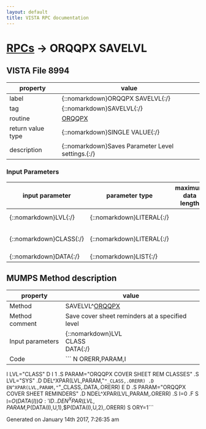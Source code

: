 ```yaml
---
layout: default
title: VISTA RPC documentation
---
```




# [RPCs](TableOfContent.md) &#8594; ORQQPX SAVELVL 


 ## VISTA File 8994
 property | value 
--- | --- 
 label | {::nomarkdown}ORQQPX SAVELVL{:/}
 tag | {::nomarkdown}SAVELVL{:/}
 routine | [ORQQPX](http://code.osehra.org/dox/Routine_ORQQPX_source.html)
 return value type | {::nomarkdown}SINGLE VALUE{:/}
 description | {::nomarkdown}Saves Parameter Level settings.{:/}

### Input Parameters

| input parameter | parameter type | maximum data length | required | description | 
| --- | --- | --- | --- | --- | 
| {::nomarkdown}LVL{:/} | {::nomarkdown}LITERAL{:/} |  |  | {::nomarkdown}Parameter Level{:/} | 
| {::nomarkdown}CLASS{:/} | {::nomarkdown}LITERAL{:/} |  |  | {::nomarkdown}Optional User Class IEN if LVL is CLASS{:/} | 
| {::nomarkdown}DATA{:/} | {::nomarkdown}LIST{:/} |  |  | {::nomarkdown}Data.{:/} | 


## MUMPS Method description

 property | value 
 --- | --- 
 Method | SAVELVL^[ORQQPX](http://code.osehra.org/dox/Routine_ORQQPX_source.html)
 Method comment | Save cover sheet reminders at a specified level
 Input parameters | {::nomarkdown}LVL<br/>CLASS<br/>DATA{:/}
 Code | ```  N ORERR,PARAM,I
 I LVL="CLASS" D  I 1
 .S PARAM="ORQQPX COVER SHEET REM CLASSES"
 .S LVL="SYS"
 .D DEL^XPAR(LVL,PARAM,"`"_CLASS,.ORERR)
 .D EN^XPAR(LVL,PARAM,"`"_CLASS,.DATA,.ORERR)
 E  D
 .S PARAM="ORQQPX COVER SHEET REMINDERS"
 .D NDEL^XPAR(LVL,PARAM,.ORERR)
 .S I=0
 .F  S I=$O(DATA(I)) Q:'I  D
 ..D EN^XPAR(LVL,PARAM,$P(DATA(I),U,1),$P(DATA(I),U,2),.ORERR)
 S ORY=1```




 Generated on January 14th 2017, 7:26:35 am